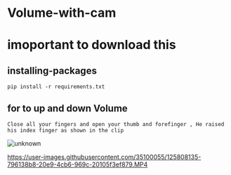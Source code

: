 # Volume-with-cam
# imoportant to download this
 ## installing-packages
    pip install -r requirements.txt 
 ## for to up and down Volume 
    Close all your fingers and open your thumb and forefinger , He raised his index finger as shown in the clip
![unknown](https://user-images.githubusercontent.com/35100055/125807650-bb1d4f8f-f16a-4f8f-8c36-6879d2c26896.png)


https://user-images.githubusercontent.com/35100055/125808135-796138b8-20e9-4cb6-969c-20105f3ef879.MP4

